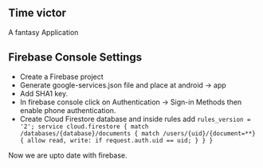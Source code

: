 ## Time victor
A fantasy Application

## Firebase Console Settings 

* Create a Firebase project
* Generate google-services.json file and place at android -> app 
* Add SHA1 key.
* In firebase console click on Authentication -> Sign-in Methods then enable phone authentication.
* Create Cloud Firestore database and inside rules add
`rules_version = '2';
service cloud.firestore {
  match /databases/{database}/documents {
     match /users/{uid}/{document=**} {
      allow read, write: if request.auth.uid == uid;
    }
  }
}`

Now we are upto date with firebase.





